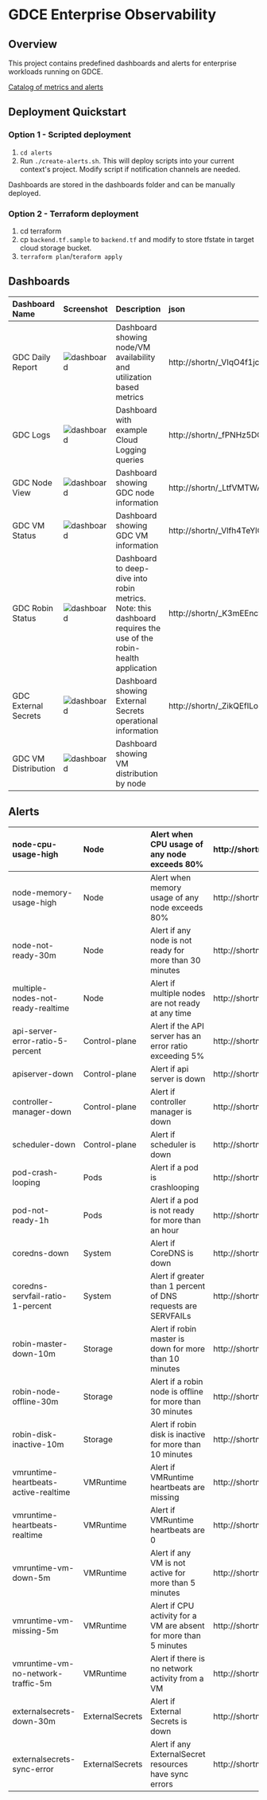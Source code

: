 # GDCE Enterprise Observability

## Overview

This project contains predefined dashboards and alerts for enterprise workloads running on GDCE.

[Catalog of metrics and alerts](https://docs.google.com/spreadsheets/d/1_C7lXjgDT5ZzhzaWtXm2yp-WevAJk2RexE61veblGt8/edit?resourcekey=0-SvI4CbMsSMwz-ypTlgt5Mg#gid=356051654)

## Deployment Quickstart

### Option 1 - Scripted deployment

1. `cd alerts`
2. Run `./create-alerts.sh`. This will deploy scripts into your current context's project. Modify script if notification channels are needed.

Dashboards are stored in the dashboards folder and can be manually deployed. 

### Option 2 - Terraform deployment

1. cd terraform
2. cp `backend.tf.sample` to `backend.tf` and modify to store tfstate in target cloud storage bucket.
3. `terraform plan`/`teraform apply`

## Dashboards

| Dashboard Name       | Screenshot                                                          | Description                                                                                                      | json                      |
| :------------------- | :------------------------------------------------------------------ | :--------------------------------------------------------------------------------------------------------------- | :------------------------ |
| GDC Daily Report     | ![dashboard](https://screenshot.googleplex.com/88LfuskJEZEsCTR.png)  | Dashboard showing node/VM availability and utilization based metrics                                             | http://shortn/_VIqO4f1jcR |
| GDC Logs             | ![dashboard](https://screenshot.googleplex.com/8qfZ5nZRFj6A5vL.png) | Dashboard with example Cloud Logging queries                                                                     | http://shortn/_fPNHz5DCwU |
| GDC Node View        | ![dashboard](https://screenshot.googleplex.com/4dRntZGgHvTgTNN.png) | Dashboard showing GDC node information                                                                           | http://shortn/_LtfVMTWAIj |
| GDC VM Status        | ![dashboard](https://screenshot.googleplex.com/Bzwxw8kX5pmUp8b.png) | Dashboard showing GDC VM information                                                                             | http://shortn/_Vlfh4TeYlG |
| GDC Robin Status     | ![dashboard](https://screenshot.googleplex.com/8grZWZsgZDzdzRW.png) | Dashboard to deep-dive into robin metrics. Note: this dashboard requires the use of the robin-health application | http://shortn/_K3mEEncvls |
| GDC External Secrets | ![dashboard](https://screenshot.googleplex.com/4YEWwskAhBAGQCf.png) | Dashboard showing External Secrets operational information                                                       | http://shortn/_ZikQEfILoq |
| GDC VM Distribution  | ![dashboard](https://screenshot.googleplex.com/B6BQgdPdHeFVhZS.png) | Dashboard showing VM distribution by node                                                       |  |


## Alerts

| node-cpu-usage-high                  | Node            | Alert when CPU usage of any node exceeds 80%                      | http://shortn/_DzJ1aQcl3P |
| :----------------------------------- | :-------------- | :---------------------------------------------------------------- | :------------------------ |
| node-memory-usage-high               | Node            | Alert when memory usage of any node exceeds 80%                   | http://shortn/_GZXuqeWVhs |
| node-not-ready-30m                   | Node            | Alert if any node is not ready for more than 30 minutes           | http://shortn/_fMYWpmM9PW |
| multiple-nodes-not-ready-realtime    | Node            | Alert if multiple nodes are not ready at any time                 | http://shortn/_yWqKOlTCd5 |
| api-server-error-ratio-5-percent     | Control-plane   | Alert if the API server has an error ratio exceeding 5%           | http://shortn/_afiRU0qn7w |
| apiserver-down                       | Control-plane   | Alert if api server is down                                       | http://shortn/_M0WSfJ9eGE |
| controller-manager-down              | Control-plane   | Alert if controller manager is down                               | http://shortn/_fAh9Ja3Lxb |
| scheduler-down                       | Control-plane   | Alert if scheduler is down                                        | http://shortn/_DSief6OQJP |
| pod-crash-looping                    | Pods            | Alert if a pod is crashlooping                                    | http://shortn/_GqgRYTqGh7 |
| pod-not-ready-1h                     | Pods            | Alert if a pod is not ready for more than an hour                 | http://shortn/_kOsVFOUQIx |
| coredns-down                         | System          | Alert if CoreDNS is down                                          | http://shortn/_6yCd6bvpLZ |
| coredns-servfail-ratio-1-percent     | System          | Alert if greater than 1 percent of DNS requests are SERVFAILs     | http://shortn/_GGbtLHRTdh |
| robin-master-down-10m                | Storage         | Alert if robin master is down for more than 10 minutes            | http://shortn/_MO4IdGC8qB |
| robin-node-offline-30m               | Storage         | Alert if a robin node is offline for more than 30 minutes         | http://shortn/_HpHwjkIxLI |
| robin-disk-inactive-10m              | Storage         | Alert if robin disk is inactive for more than 10 minutes          | http://shortn/_5cHpRszFJE |
| vmruntime-heartbeats-active-realtime | VMRuntime       | Alert if VMRuntime heartbeats are missing                         | http://shortn/_R3jK5d8Shz |
| vmruntime-heartbeats-realtime        | VMRuntime       | Alert if VMRuntime heartbeats are 0                               | http://shortn/_LVAcHK0dfK |
| vmruntime-vm-down-5m                 | VMRuntime       | Alert if any VM is not active for more than 5 minutes             | http://shortn/_RuClarQiRa |
| vmruntime-vm-missing-5m              | VMRuntime       | Alert if CPU activity for a VM are absent for more than 5 minutes | http://shortn/_npLmj6WJxh |
| vmruntime-vm-no-network-traffic-5m   | VMRuntime       | Alert if there is no network activity from a VM                   | http://shortn/_5Igz1mccVb |
| externalsecrets-down-30m             | ExternalSecrets | Alert if External Secrets is down                                 | http://shortn/_C11FLfAeXz |
| externalsecrets-sync-error           | ExternalSecrets | Alert if any ExternalSecret resources have sync errors            | http://shortn/_6H3GMemc85 |
